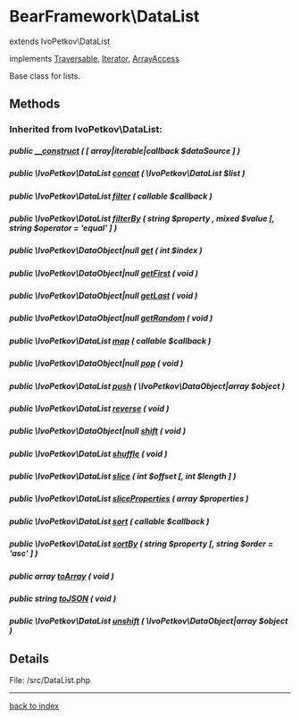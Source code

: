 # BearFramework\DataList

extends IvoPetkov\DataList

implements [Traversable](http://php.net/manual/en/class.traversable.php), [Iterator](http://php.net/manual/en/class.iterator.php), [ArrayAccess](http://php.net/manual/en/class.arrayaccess.php)

Base class for lists.

## Methods

### Inherited from IvoPetkov\DataList:

##### public [__construct](ivopetkov.datalist.__construct.method.md) ( [ array|iterable|callback $dataSource ] )

##### public \IvoPetkov\DataList [concat](ivopetkov.datalist.concat.method.md) ( \IvoPetkov\DataList $list )

##### public \IvoPetkov\DataList [filter](ivopetkov.datalist.filter.method.md) ( callable $callback )

##### public \IvoPetkov\DataList [filterBy](ivopetkov.datalist.filterby.method.md) ( string $property , mixed $value [, string $operator = 'equal' ] )

##### public \IvoPetkov\DataObject|null [get](ivopetkov.datalist.get.method.md) ( int $index )

##### public \IvoPetkov\DataObject|null [getFirst](ivopetkov.datalist.getfirst.method.md) ( void )

##### public \IvoPetkov\DataObject|null [getLast](ivopetkov.datalist.getlast.method.md) ( void )

##### public \IvoPetkov\DataObject|null [getRandom](ivopetkov.datalist.getrandom.method.md) ( void )

##### public \IvoPetkov\DataList [map](ivopetkov.datalist.map.method.md) ( callable $callback )

##### public \IvoPetkov\DataObject|null [pop](ivopetkov.datalist.pop.method.md) ( void )

##### public \IvoPetkov\DataList [push](ivopetkov.datalist.push.method.md) ( \IvoPetkov\DataObject|array $object )

##### public \IvoPetkov\DataList [reverse](ivopetkov.datalist.reverse.method.md) ( void )

##### public \IvoPetkov\DataObject|null [shift](ivopetkov.datalist.shift.method.md) ( void )

##### public \IvoPetkov\DataList [shuffle](ivopetkov.datalist.shuffle.method.md) ( void )

##### public \IvoPetkov\DataList [slice](ivopetkov.datalist.slice.method.md) ( int $offset [, int $length ] )

##### public \IvoPetkov\DataList [sliceProperties](ivopetkov.datalist.sliceproperties.method.md) ( array $properties )

##### public \IvoPetkov\DataList [sort](ivopetkov.datalist.sort.method.md) ( callable $callback )

##### public \IvoPetkov\DataList [sortBy](ivopetkov.datalist.sortby.method.md) ( string $property [, string $order = 'asc' ] )

##### public array [toArray](ivopetkov.datalist.toarray.method.md) ( void )

##### public string [toJSON](ivopetkov.datalist.tojson.method.md) ( void )

##### public \IvoPetkov\DataList [unshift](ivopetkov.datalist.unshift.method.md) ( \IvoPetkov\DataObject|array $object )

## Details

File: /src/DataList.php

---

[back to index](index.md)

